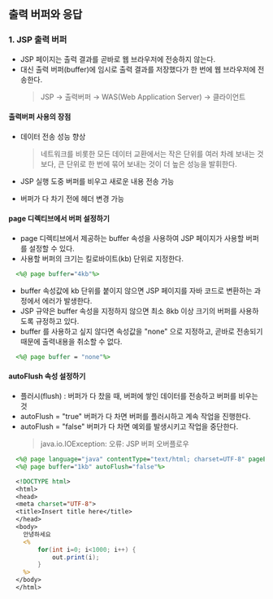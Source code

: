## 출력 버퍼와 응답
### 1. JSP 출력 버퍼
 - JSP 페이지는 출력 결과를 곧바로 웹 브라우저에 전송하지 않는다.
 - 대신 출력 버퍼(buffer)에 임시로 출력 결과를 저장했다가 한 번에 웹 브라우저에 전송한다.
      > JSP → 출력버퍼 → WAS(Web Application Server) → 클라이언트



 #### 출력버퍼 사용의 장점
  - 데이터 전송 성능 향상
      > 네트워크를 비롯한 모든 데이터 교환에서는 작은 단위를 여러 차례 보내는 것보다, 큰 단위로 한 번에 묶어 보내는 것이 더 높은 성능을 발휘한다.

  - JSP 실행 도중 버퍼를 비우고 새로운 내용 전송 가능
  - 버퍼가 다 차기 전에 헤더 변경 가능


 #### page 디렉티브에서 버퍼 설정하기
  - page 디렉티브에서 제공하는 buffer 속성을 사용하여 JSP 페이지가 사용할 버퍼를 설정할 수 있다.
  - 사용할 버퍼의 크기는 킬로바이트(kb) 단위로 지정한다.
```JSP
  <%@ page buffer="4kb"%>
```

  - buffer 속성값에 kb 단위를 붙이지 않으면 JSP 페이지를 자바 코드로 변환하는 과정에서 에러가 발생한다.
  - JSP 규약은 buffer 속성을 지정하지 않으면 최소 8kb 이상 크기의 버퍼를 사용하도록 규정하고 있다.
  - buffer 를 사용하고 싶지 않다면 속성값을 "none" 으로 지정하고, 곧바로 전송되기 때문에 출력내용을 취소할 수 없다.
```JSP
  <%@ page buffer = "none"%>
```


#### autoFlush 속성 설정하기
 - 플러시(flush) : 버퍼가 다 찼을 때, 버퍼에 쌓인 데이터를 전송하고 버퍼를 비우는 것
 - autoFlush = "true" 버퍼가 다 차면 버퍼를 플러시하고 계속 작업을 진행한다.
 - autoFlush = "false" 버퍼가 다 차면 예외를 발생시키고 작업을 중단한다.
    > java.io.IOException: 오류: JSP 버퍼 오버플로우

```JSP
  <%@ page language="java" contentType="text/html; charset=UTF-8" pageEncoding="UTF-8"%>
  <%@ page buffer="1kb" autoFlush="false"%>

  <!DOCTYPE html>
  <html>
  <head>
  <meta charset="UTF-8">
  <title>Insert title here</title>
  </head>
  <body>
  	안녕하세요
  	<%
  		for(int i=0; i<1000; i++) {
  			out.print(i);
  		}
  	%>
  </body>
  </html>
```
